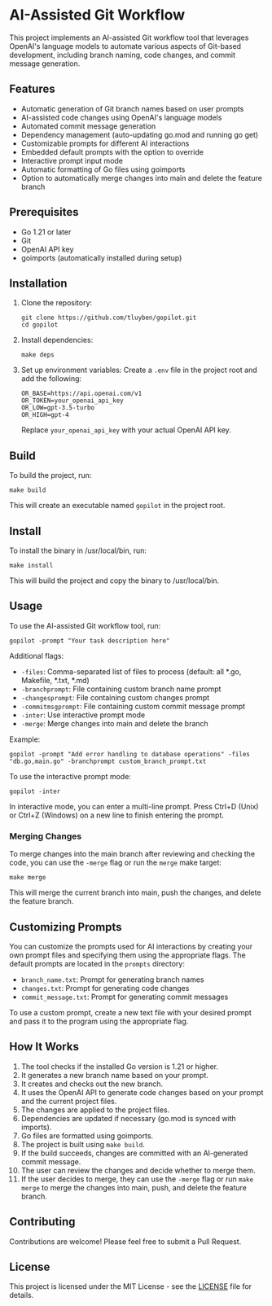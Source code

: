 # AI-Assisted Git Workflow

This project implements an AI-assisted Git workflow tool that leverages OpenAI's language models to automate various aspects of Git-based development, including branch naming, code changes, and commit message generation.

## Features

- Automatic generation of Git branch names based on user prompts
- AI-assisted code changes using OpenAI's language models
- Automated commit message generation
- Dependency management (auto-updating go.mod and running go get)
- Customizable prompts for different AI interactions
- Embedded default prompts with the option to override
- Interactive prompt input mode
- Automatic formatting of Go files using goimports
- Option to automatically merge changes into main and delete the feature branch

## Prerequisites

- Go 1.21 or later
- Git
- OpenAI API key
- goimports (automatically installed during setup)

## Installation

1. Clone the repository:

   ```
   git clone https://github.com/tluyben/gopilot.git
   cd gopilot
   ```

2. Install dependencies:

   ```
   make deps
   ```

3. Set up environment variables:
   Create a `.env` file in the project root and add the following:
   ```
   OR_BASE=https://api.openai.com/v1
   OR_TOKEN=your_openai_api_key
   OR_LOW=gpt-3.5-turbo
   OR_HIGH=gpt-4
   ```
   Replace `your_openai_api_key` with your actual OpenAI API key.

## Build

To build the project, run:

```
make build
```

This will create an executable named `gopilot` in the project root.

## Install

To install the binary in /usr/local/bin, run:

```
make install
```

This will build the project and copy the binary to /usr/local/bin.

## Usage

To use the AI-assisted Git workflow tool, run:

```
gopilot -prompt "Your task description here"
```

Additional flags:

- `-files`: Comma-separated list of files to process (default: all *.go, Makefile, *.txt, *.md)
- `-branchprompt`: File containing custom branch name prompt
- `-changesprompt`: File containing custom changes prompt
- `-commitmsgprompt`: File containing custom commit message prompt
- `-inter`: Use interactive prompt mode
- `-merge`: Merge changes into main and delete the branch

Example:

```
gopilot -prompt "Add error handling to database operations" -files "db.go,main.go" -branchprompt custom_branch_prompt.txt
```

To use the interactive prompt mode:

```
gopilot -inter
```

In interactive mode, you can enter a multi-line prompt. Press Ctrl+D (Unix) or Ctrl+Z (Windows) on a new line to finish entering the prompt.

### Merging Changes

To merge changes into the main branch after reviewing and checking the code, you can use the `-merge` flag or run the `merge` make target:

```
make merge
```

This will merge the current branch into main, push the changes, and delete the feature branch.

## Customizing Prompts

You can customize the prompts used for AI interactions by creating your own prompt files and specifying them using the appropriate flags. The default prompts are located in the `prompts` directory:

- `branch_name.txt`: Prompt for generating branch names
- `changes.txt`: Prompt for generating code changes
- `commit_message.txt`: Prompt for generating commit messages

To use a custom prompt, create a new text file with your desired prompt and pass it to the program using the appropriate flag.

## How It Works

1. The tool checks if the installed Go version is 1.21 or higher.
2. It generates a new branch name based on your prompt.
3. It creates and checks out the new branch.
4. It uses the OpenAI API to generate code changes based on your prompt and the current project files.
5. The changes are applied to the project files.
6. Dependencies are updated if necessary (go.mod is synced with imports).
7. Go files are formatted using goimports.
8. The project is built using `make build`.
9. If the build succeeds, changes are committed with an AI-generated commit message.
10. The user can review the changes and decide whether to merge them.
11. If the user decides to merge, they can use the `-merge` flag or run `make merge` to merge the changes into main, push, and delete the feature branch.

## Contributing

Contributions are welcome! Please feel free to submit a Pull Request.

## License

This project is licensed under the MIT License - see the [LICENSE](LICENSE) file for details.
